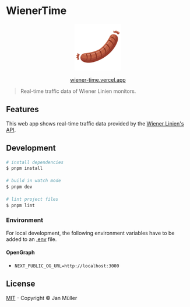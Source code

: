 # WienerTime

<p align="center">
   <img src="public/favicon.svg" alt="Logo" width="128px" height="128px">
<p>

<p align="center">
  <a href="https://wiener-time.vercel.app" target="_blank" rel="noreferrer">
    wiener-time.vercel.app
  </a>
<p>

> Real-time traffic data of Wiener Linien monitors.

## Features

This web app shows real-time traffic data provided by the [Wiener Linien's API](https://www.data.gv.at/katalog/dataset/wiener-linien-echtzeitdaten-via-datendrehscheibe-wien).

## Development

```bash
# install dependencies
$ pnpm install

# build in watch mode
$ pnpm dev

# lint project files
$ pnpm lint
```

### Environment

For local development, the following environment variables have to be added to an [.env](./.env) file.

#### OpenGraph

- `NEXT_PUBLIC_OG_URL=http://localhost:3000`

## License

[MIT](./LICENSE) - Copyright &copy; Jan Müller
